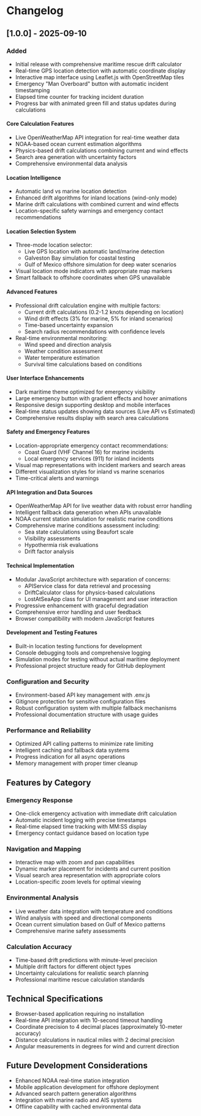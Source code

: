 # Changelog

## [1.0.0] - 2025-09-10
### Added
- Initial release with comprehensive maritime rescue drift calculator
- Real-time GPS location detection with automatic coordinate display
- Interactive map interface using Leaflet.js with OpenStreetMap tiles
- Emergency "Man Overboard" button with automatic incident timestamping
- Elapsed time counter for tracking incident duration
- Progress bar with animated green fill and status updates during calculations

#### Core Calculation Features
- Live OpenWeatherMap API integration for real-time weather data
- NOAA-based ocean current estimation algorithms
- Physics-based drift calculations combining current and wind effects
- Search area generation with uncertainty factors
- Comprehensive environmental data analysis

#### Location Intelligence
- Automatic land vs marine location detection
- Enhanced drift algorithms for inland locations (wind-only mode)
- Marine drift calculations with combined current and wind effects
- Location-specific safety warnings and emergency contact recommendations

#### Location Selection System
- Three-mode location selector:
  - Live GPS location with automatic land/marine detection
  - Galveston Bay simulation for coastal testing
  - Gulf of Mexico offshore simulation for deep water scenarios
- Visual location mode indicators with appropriate map markers
- Smart fallback to offshore coordinates when GPS unavailable

#### Advanced Features
- Professional drift calculation engine with multiple factors:
  - Current drift calculations (0.2-1.2 knots depending on location)
  - Wind drift effects (3% for marine, 5% for inland scenarios)
  - Time-based uncertainty expansion
  - Search radius recommendations with confidence levels
- Real-time environmental monitoring:
  - Wind speed and direction analysis
  - Weather condition assessment
  - Water temperature estimation
  - Survival time calculations based on conditions

#### User Interface Enhancements
- Dark maritime theme optimized for emergency visibility
- Large emergency button with gradient effects and hover animations
- Responsive design supporting desktop and mobile interfaces
- Real-time status updates showing data sources (Live API vs Estimated)
- Comprehensive results display with search area calculations

#### Safety and Emergency Features
- Location-appropriate emergency contact recommendations:
  - Coast Guard (VHF Channel 16) for marine incidents
  - Local emergency services (911) for inland incidents
- Visual map representations with incident markers and search areas
- Different visualization styles for inland vs marine scenarios
- Time-critical alerts and warnings

#### API Integration and Data Sources
- OpenWeatherMap API for live weather data with robust error handling
- Intelligent fallback data generation when APIs unavailable
- NOAA current station simulation for realistic marine conditions
- Comprehensive marine conditions assessment including:
  - Sea state calculations using Beaufort scale
  - Visibility assessments
  - Hypothermia risk evaluations
  - Drift factor analysis

#### Technical Implementation
- Modular JavaScript architecture with separation of concerns:
  - APIService class for data retrieval and processing
  - DriftCalculator class for physics-based calculations
  - LostAtSeaApp class for UI management and user interaction
- Progressive enhancement with graceful degradation
- Comprehensive error handling and user feedback
- Browser compatibility with modern JavaScript features

#### Development and Testing Features
- Built-in location testing functions for development
- Console debugging tools and comprehensive logging
- Simulation modes for testing without actual maritime deployment
- Professional project structure ready for GitHub deployment

### Configuration and Security
- Environment-based API key management with .env.js
- Gitignore protection for sensitive configuration files
- Robust configuration system with multiple fallback mechanisms
- Professional documentation structure with usage guides

### Performance and Reliability
- Optimized API calling patterns to minimize rate limiting
- Intelligent caching and fallback data systems
- Progress indication for all async operations
- Memory management with proper timer cleanup

## Features by Category

### Emergency Response
- One-click emergency activation with immediate drift calculation
- Automatic incident logging with precise timestamps
- Real-time elapsed time tracking with MM:SS display
- Emergency contact guidance based on location type

### Navigation and Mapping
- Interactive map with zoom and pan capabilities
- Dynamic marker placement for incidents and current position
- Visual search area representation with appropriate colors
- Location-specific zoom levels for optimal viewing

### Environmental Analysis
- Live weather data integration with temperature and conditions
- Wind analysis with speed and directional components
- Ocean current simulation based on Gulf of Mexico patterns
- Comprehensive marine safety assessments

### Calculation Accuracy
- Time-based drift predictions with minute-level precision
- Multiple drift factors for different object types
- Uncertainty calculations for realistic search planning
- Professional maritime rescue calculation standards

## Technical Specifications
- Browser-based application requiring no installation
- Real-time API integration with 10-second timeout handling
- Coordinate precision to 4 decimal places (approximately 10-meter accuracy)
- Distance calculations in nautical miles with 2 decimal precision
- Angular measurements in degrees for wind and current direction

## Future Development Considerations
- Enhanced NOAA real-time station integration
- Mobile application development for offshore deployment
- Advanced search pattern generation algorithms
- Integration with marine radio and AIS systems
- Offline capability with cached environmental data